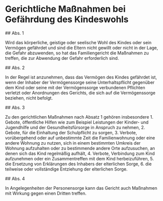 # Gerichtliche Maßnahmen bei Gefährdung des Kindeswohls



\#\# Abs. 1

 Wird das körperliche, geistige oder seelische Wohl des Kindes oder sein Vermögen gefährdet und sind die Eltern nicht gewillt oder nicht in der Lage, die Gefahr abzuwenden, so hat das Familiengericht die Maßnahmen zu treffen, die zur Abwendung der Gefahr erforderlich sind.

\#\# Abs. 2

 In der Regel ist anzunehmen, dass das Vermögen des Kindes gefährdet ist, wenn der Inhaber der Vermögenssorge seine Unterhaltspflicht gegenüber dem Kind oder seine mit der Vermögenssorge verbundenen Pflichten verletzt oder Anordnungen des Gerichts, die sich auf die Vermögenssorge beziehen, nicht befolgt.

\#\# Abs. 3

 Zu den gerichtlichen Maßnahmen nach Absatz 1 gehören insbesondere  1\.
 Gebote, öffentliche Hilfen wie zum Beispiel Leistungen der Kinder\- und Jugendhilfe und der Gesundheitsfürsorge in Anspruch zu nehmen,
 2\.
 Gebote, für die Einhaltung der Schulpflicht zu sorgen,
 3\.
 Verbote, vorübergehend oder auf unbestimmte Zeit die Familienwohnung oder eine andere Wohnung zu nutzen, sich in einem bestimmten Umkreis der Wohnung aufzuhalten oder zu bestimmende andere Orte aufzusuchen, an denen sich das Kind regelmäßig aufhält,
 4\.
 Verbote, Verbindung zum Kind aufzunehmen oder ein Zusammentreffen mit dem Kind herbeizuführen,
 5\.
 die Ersetzung von Erklärungen des Inhabers der elterlichen Sorge,
 6\.
 die teilweise oder vollständige Entziehung der elterlichen Sorge.


\#\# Abs. 4

 In Angelegenheiten der Personensorge kann das Gericht auch Maßnahmen mit Wirkung gegen einen Dritten treffen. 

